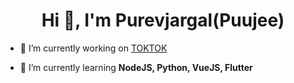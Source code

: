 <h1 align="center">Hi 👋, I'm Purevjargal(Puujee)</h1>


- 🔭 I’m currently working on [TOKTOK](https://toktok.mn/)

- 🌱 I’m currently learning **NodeJS, Python, VueJS, Flutter**

